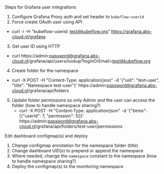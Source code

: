 Steps for Grafana user integrations

1. Configure Grafana Proxy auth and set header to `kubeflow-userid`
2. Force create OAuth user using API
  - curl -i -H "kubeflow-userid: test@kubeflow.org" https://grafana.abs-cloud.nl/grafana
3. Get user ID using HTTP
  - curl https://admin:password@grafana.abs-cloud.nl/grafana/api/users/lookup?loginOrEmail=test@kubeflow.org
4. Create folder for the namespace
  - curl -X POST -H "Content-Type: application/json" -d '{"uid": "test-user", "title": "Namespace test-user"}' https://admin:password@grafana.abs-cloud.nl/grafana/api/folders
5. Update folder permissions so only Admin and the user can access the folder (how to handle namespace sharing?)
    - curl -X POST -H "Content-Type: application/json" -d '{"items":[{"userId": 7, "permission": 1}]}' https://admin:password@grafana.abs-cloud.nl/grafana/api/folders/test-user/permissions

Edit dashboard configmap(s) and deploy

1. Change configmap annotation for the namespace folder (title)
2. Change dashboard UID(s) to prepend or append the namespace
3. Where needed, change the `namespace` constant to the namespace (how to handle namespace sharing?)
4. Deploy the configmap(s) to the monitoring namespace

